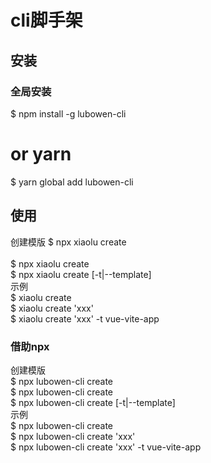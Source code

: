 # cli脚手架

## 安装
### 全局安装
$ npm install -g lubowen-cli
# or yarn
$ yarn global add lubowen-cli



## 使用
创建模版
$ npx  xiaolu create <br />   
$ npx  xiaolu create <name>   
$ npx  xiaolu create <name> [-t|--template]  
示例  
$ xiaolu create   
$ xiaolu create 'xxx'   
$ xiaolu create 'xxx' -t vue-vite-app    

### 借助npx
创建模版   
$ npx  lubowen-cli create     
$ npx  lubowen-cli create <name>   
$ npx  lubowen-cli create <name> [-t|--template]   
示例   
$ npx  lubowen-cli create    
$ npx  lubowen-cli create 'xxx'    
$ npx  lubowen-cli create 'xxx' -t vue-vite-app    
